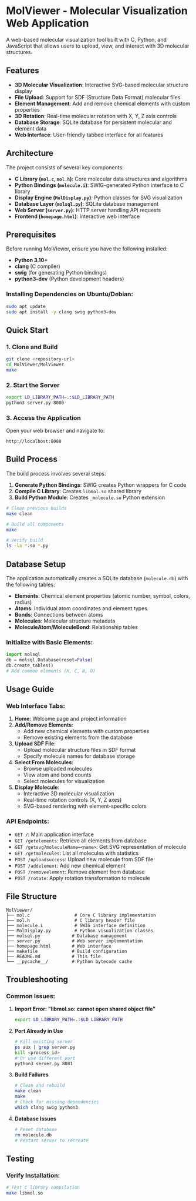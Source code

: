 # MolViewer - Molecular Visualization Web Application

A web-based molecular visualization tool built with C, Python, and JavaScript that allows users to upload, view, and interact with 3D molecular structures.

## Features

- **3D Molecular Visualization**: Interactive SVG-based molecular structure display
- **File Upload**: Support for SDF (Structure Data Format) molecular files
- **Element Management**: Add and remove chemical elements with custom properties
- **3D Rotation**: Real-time molecular rotation with X, Y, Z axis controls
- **Database Storage**: SQLite database for persistent molecular and element data
- **Web Interface**: User-friendly tabbed interface for all features

## Architecture

The project consists of several key components:

- **C Library (`mol.c`, `mol.h`)**: Core molecular data structures and algorithms
- **Python Bindings (`molecule.i`)**: SWIG-generated Python interface to C library
- **Display Engine (`MolDisplay.py`)**: Python classes for SVG visualization
- **Database Layer (`molsql.py`)**: SQLite database management
- **Web Server (`server.py`)**: HTTP server handling API requests
- **Frontend (`homepage.html`)**: Interactive web interface

## Prerequisites

Before running MolViewer, ensure you have the following installed:

- **Python 3.10+**
- **clang** (C compiler)
- **swig** (for generating Python bindings)
- **python3-dev** (Python development headers)

### Installing Dependencies on Ubuntu/Debian:
```bash
sudo apt update
sudo apt install -y clang swig python3-dev
```

## Quick Start

### 1. Clone and Build
```bash
git clone <repository-url>
cd MolViewer/MolViewer
make
```

### 2. Start the Server
```bash
export LD_LIBRARY_PATH=.:$LD_LIBRARY_PATH
python3 server.py 8080
```

### 3. Access the Application
Open your web browser and navigate to:
```
http://localhost:8080
```

## Build Process

The build process involves several steps:

1. **Generate Python Bindings**: SWIG creates Python wrappers for C code
2. **Compile C Library**: Creates `libmol.so` shared library
3. **Build Python Module**: Creates `_molecule.so` Python extension

```bash
# Clean previous builds
make clean

# Build all components
make

# Verify build
ls -la *.so *.py
```

## Database Setup

The application automatically creates a SQLite database (`molecule.db`) with the following tables:

- **Elements**: Chemical element properties (atomic number, symbol, colors, radius)
- **Atoms**: Individual atom coordinates and element types
- **Bonds**: Connections between atoms
- **Molecules**: Molecular structure metadata
- **MoleculeAtom/MoleculeBond**: Relationship tables

### Initialize with Basic Elements:
```python
import molsql
db = molsql.Database(reset=False)
db.create_tables()
# Add common elements (H, C, N, O)
```

## Usage Guide

### Web Interface Tabs:

1. **Home**: Welcome page and project information
2. **Add/Remove Elements**: 
   - Add new chemical elements with custom properties
   - Remove existing elements from the database
3. **Upload SDF File**: 
   - Upload molecular structure files in SDF format
   - Specify molecule names for database storage
4. **Select From Molecules**: 
   - Browse uploaded molecules
   - View atom and bond counts
   - Select molecules for visualization
5. **Display Molecule**: 
   - Interactive 3D molecular visualization
   - Real-time rotation controls (X, Y, Z axes)
   - SVG-based rendering with element-specific colors

### API Endpoints:

- `GET /`: Main application interface
- `GET /getelements`: Retrieve all elements from database
- `GET /getsvg?moleculeName=<name>`: Get SVG representation of molecule
- `GET /getmolecules`: List all molecules with statistics
- `POST /uploadsuccess`: Upload new molecule from SDF file
- `POST /addelement`: Add new chemical element
- `POST /removeelement`: Remove element from database
- `POST /rotate`: Apply rotation transformation to molecule

## File Structure

```
MolViewer/
├── mol.c                 # Core C library implementation
├── mol.h                 # C library header file
├── molecule.i            # SWIG interface definition
├── MolDisplay.py         # Python visualization classes
├── molsql.py            # Database management
├── server.py            # Web server implementation
├── homepage.html        # Web interface
├── makefile             # Build configuration
├── README.md            # This file
└── __pycache__/         # Python bytecode cache
```

## Troubleshooting

### Common Issues:

1. **Import Error: "libmol.so: cannot open shared object file"**
   ```bash
   export LD_LIBRARY_PATH=.:$LD_LIBRARY_PATH
   ```

2. **Port Already in Use**
   ```bash
   # Kill existing server
   ps aux | grep server.py
   kill <process_id>
   # Or use different port
   python3 server.py 8081
   ```

3. **Build Failures**
   ```bash
   # Clean and rebuild
   make clean
   make
   # Check for missing dependencies
   which clang swig python3
   ```

4. **Database Issues**
   ```bash
   # Reset database
   rm molecule.db
   # Restart server to recreate
   ```

## Testing

### Verify Installation:
```bash
# Test C library compilation
make libmol.so